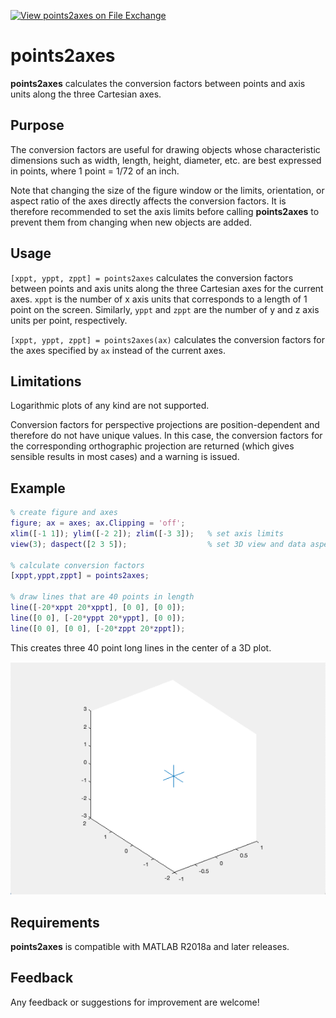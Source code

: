 [![View points2axes on File Exchange](https://www.mathworks.com/matlabcentral/images/matlab-file-exchange.svg)](https://www.mathworks.com/matlabcentral/fileexchange/90012-points2axes)

# points2axes

**points2axes** calculates the conversion factors between points and axis units along the three Cartesian axes.

## Purpose

The conversion factors are useful for drawing objects whose characteristic dimensions such as width, length, height, diameter, etc. are best expressed in points, where 1 point = 1/72 of an inch.

Note that changing the size of the figure window or the limits, orientation, or aspect ratio of the axes directly affects the conversion factors. It is therefore recommended to set the axis limits before calling **points2axes** to prevent them from changing when new objects are added.

## Usage

`[xppt, yppt, zppt] = points2axes` calculates the conversion factors between points and axis units along the three Cartesian axes for the current axes. `xppt` is the number of x axis units that corresponds to a length of 1 point on the screen. Similarly, `yppt` and `zppt` are the number of y and z axis units per point, respectively. 

`[xppt, yppt, zppt] = points2axes(ax)` calculates the conversion factors for the axes specified by `ax` instead of the current axes.

## Limitations

Logarithmic plots of any kind are not supported.

Conversion factors for perspective projections are position-dependent and therefore do not have unique values. In this case, the conversion factors for the corresponding orthographic projection are returned (which gives sensible results in most cases) and a warning is issued.

## Example

```matlab
% create figure and axes
figure; ax = axes; ax.Clipping = 'off';
xlim([-1 1]); ylim([-2 2]); zlim([-3 3]);   % set axis limits
view(3); daspect([2 3 5]);                  % set 3D view and data aspect ratio

% calculate conversion factors
[xppt,yppt,zppt] = points2axes;

% draw lines that are 40 points in length
line([-20*xppt 20*xppt], [0 0], [0 0]);
line([0 0], [-20*yppt 20*yppt], [0 0]);
line([0 0], [0 0], [-20*zppt 20*zppt]);
```
This creates three 40 point long lines in the center of a 3D plot.

![example-image](./assets/example.png)

## Requirements

**points2axes** is compatible with MATLAB R2018a and later releases.

## Feedback

Any feedback or suggestions for improvement are welcome!